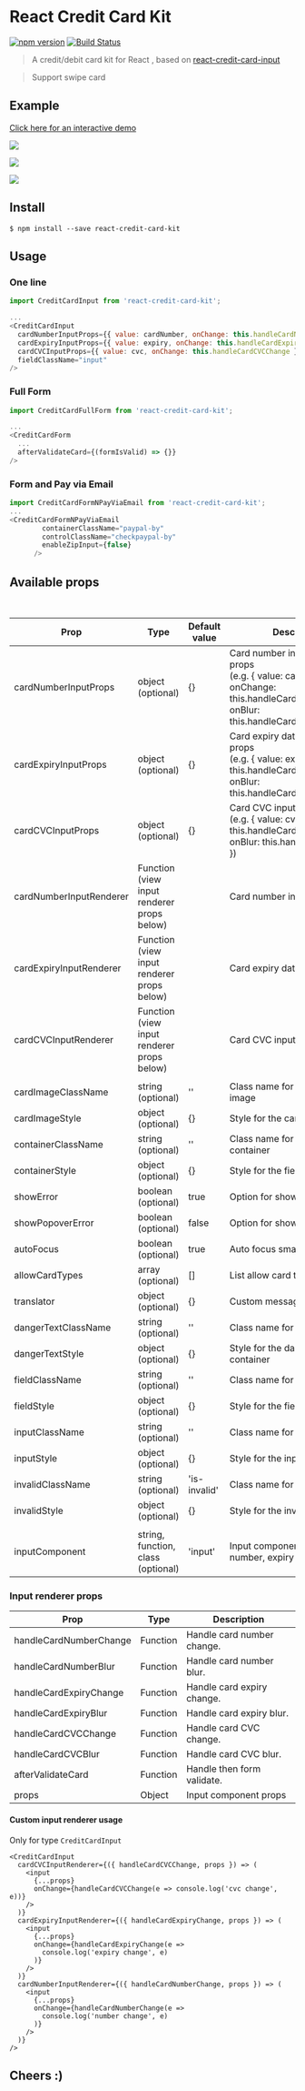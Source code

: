# React Credit Card Kit

[![npm version](https://badge.fury.io/js/react-credit-card-kit.svg)](https://badge.fury.io/js/react-credit-card-kit)
[![Build Status](https://travis-ci.org/hungnt167/react-credit-card-kit.svg?branch=master)](https://travis-ci.org/hungnt167/react-credit-card-kit)


> A credit/debit card kit for React , based on  [react-credit-card-input](https://github.com/medipass/react-credit-card-input)


> Support swipe card

## Example

[Click here for an interactive demo](https://medipass.github.io/react-credit-card-input)

![](https://raw.githubusercontent.com/hungnt167/react-credit-card-kit/master/one-field.gif)


![](https://raw.githubusercontent.com/hungnt167/react-credit-card-kit/master/full-form.gif)

![](https://raw.githubusercontent.com/hungnt167/react-credit-card-kit/master/form-n-pay-via-email.gif)


## Install

```
$ npm install --save react-credit-card-kit
```


## Usage


### One line
```js
import CreditCardInput from 'react-credit-card-kit';

...
<CreditCardInput
  cardNumberInputProps={{ value: cardNumber, onChange: this.handleCardNumberChange }}
  cardExpiryInputProps={{ value: expiry, onChange: this.handleCardExpiryChange }}
  cardCVCInputProps={{ value: cvc, onChange: this.handleCardCVCChange }}
  fieldClassName="input"
/>
```

### Full Form

```js
import CreditCardFullForm from 'react-credit-card-kit';

...
<CreditCardForm
  ...
  afterValidateCard={(formIsValid) => {}}
/>
```

### Form and Pay via Email 

```js
import CreditCardFormNPayViaEmail from 'react-credit-card-kit';
...
<CreditCardFormNPayViaEmail
        containerClassName="paypal-by"
        controlClassName="checkpaypal-by"
        enableZipInput={false}
      />
```

## Available props

<table>
<thead><tr><th>Prop</th><th>Type</th><th>Default value</th><th>Description</th></tr></thead>
<tbody>
  <tr><td>  cardNumberInputProps </td><td>object (optional)</td><td>{}</td> <td>Card number input element props<br/>(e.g. { value: cardNumber, onChange: this.handleCardNumberChange, onBlur: this.handleCardNumberBlur })</td></tr>
  <tr><td>  cardExpiryInputProps </td><td>object (optional)</td><td>{}</td> <td>Card expiry date input element props<br/>(e.g. { value: expiry, onChange: this.handleCardExpiryChange, onBlur: this.handleCardExpiryBlur })</td></tr>
  <tr><td>  cardCVCInputProps </td><td>object (optional)</td><td>{}</td> <td>Card CVC input element props<br/>(e.g. { value: cvc, onChange: this.handleCardCVCChange, onBlur: this.handleCardCVCBlur })</td></tr>
  <tr><td>  cardNumberInputRenderer </td><td>Function (view input renderer props below)</td><td></td> <td>Card number input renderer</td></tr>
  <tr><td>  cardExpiryInputRenderer </td><td>Function (view input renderer props below)</td><td></td> <td>Card expiry date input renderer</td></tr>
  <tr><td>  cardCVCInputRenderer </td><td>Function (view input renderer props below)</td><td></td> <td>Card CVC input renderer</tr>
  <tr><td colspan="4"></tr>
  <tr><td>  cardImageClassName </td><td>string (optional)</td><td>''</td> <td>Class name for the card type image</td></tr>
  <tr><td>  cardImageStyle </td><td>object (optional)</td><td>{}</td> <td>Style for the card type image</td></tr>
  <tr><td>  containerClassName </td><td>string (optional)</td><td>''</td> <td>Class name for the field container</td></tr>
  <tr><td>  containerStyle </td><td>object (optional)</td><td>{}</td> <td>Style for the field container</td></tr>
  <tr><td>  showError </td><td>boolean (optional)</td><td>true</td> <td>Option for show error text</td></tr>
  <tr><td>  showPopoverError </td><td>boolean (optional)</td><td>false</td> <td>Option for show error popover</td></tr>
  <tr><td>  autoFocus </td><td>boolean (optional)</td><td>true</td> <td>Auto focus smart way</td></tr>
  <tr><td>  allowCardTypes </td><td>array (optional)</td><td>[]</td> <td> List allow card types</td></tr>
  <tr><td>  translator </td><td>object (optional)</td><td>{}</td> <td> Custom message to localize </td></tr>
  <tr><td>  dangerTextClassName </td><td>string (optional)</td><td>''</td> <td>Class name for the danger text</td></tr>
  <tr><td>  dangerTextStyle </td><td>object (optional)</td><td>{}</td> <td>Style for the danger text container</td></tr>
  <tr><td>  fieldClassName </td><td>string (optional)</td><td>''</td> <td>Class name for the field</td></tr>
  <tr><td>  fieldStyle </td><td>object (optional)</td><td>{}</td> <td>Style for the field</td></tr>
  <tr><td>  inputClassName </td><td>string (optional)</td><td>''</td> <td>Class name for the inputs</td></tr>
  <tr><td>  inputStyle </td><td>object (optional)</td><td>{}</td> <td>Style for the inputs</td></tr>
  <tr><td>  invalidClassName </td><td>string (optional)</td><td>'is-invalid'</td> <td>Class name for the invalid field</td></tr>
  <tr><td>  invalidStyle </td><td>object (optional)</td><td>{}</td> <td>Style for the invalid field</td></tr>
  <tr><td colspan="4"></tr>
  <tr><td>  inputComponent </td><td>string, function, class (optional)</td><td>'input'</td> <td>Input component for the card number, expiry and CVC input</td></tr>
</tbody>
</table>

### Input renderer props

<table>
<thead><tr><th>Prop</th><th>Type</th><th>Description</th></tr></thead>
<tbody>
  <tr><td>  handleCardNumberChange </td><td>Function</td> <td>Handle card number change.</td></tr>
  <tr><td>  handleCardNumberBlur </td><td>Function</td> <td>Handle card number blur.</td></tr>
  <tr><td>  handleCardExpiryChange </td><td>Function</td> <td>Handle card expiry change.</td></tr>
  <tr><td>  handleCardExpiryBlur </td><td>Function</td> <td>Handle card expiry blur.</td></tr>
  <tr><td>  handleCardCVCChange </td><td>Function</td> <td>Handle card CVC change.</td></tr>
  <tr><td>  handleCardCVCBlur </td><td>Function</td> <td>Handle card CVC blur.</td></tr>
  <tr><td>  afterValidateCard </td><td>Function</td> <td>Handle then form validate.</td></tr>
  <tr><td>  props </td><td>Object</td> <td>Input component props</td></tr>
</tbody>
</table>

#### Custom input renderer usage

Only for type `CreditCardInput`

```
<CreditCardInput
  cardCVCInputRenderer={({ handleCardCVCChange, props }) => (
    <input
      {...props}
      onChange={handleCardCVCChange(e => console.log('cvc change', e))}
    />
  )}
  cardExpiryInputRenderer={({ handleCardExpiryChange, props }) => (
    <input
      {...props}
      onChange={handleCardExpiryChange(e =>
        console.log('expiry change', e)
      )}
    />
  )}
  cardNumberInputRenderer={({ handleCardNumberChange, props }) => (
    <input
      {...props}
      onChange={handleCardNumberChange(e =>
        console.log('number change', e)
      )}
    />
  )}
/>
```

## Cheers :)